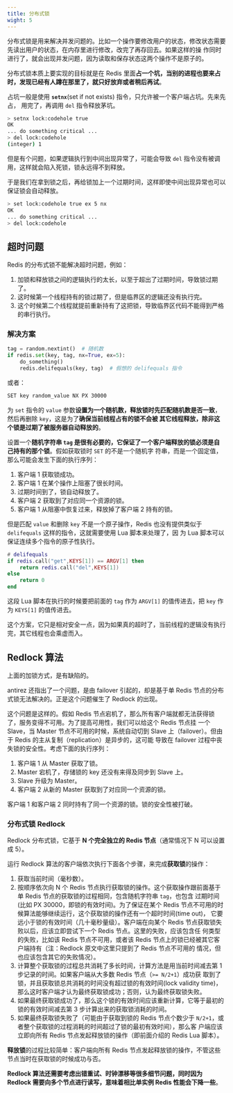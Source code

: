 ```yaml
---
title: 分布式锁
wight: 5
---
```


分布式锁是用来解决并发问题的。比如一个操作要修改用户的状态，修改状态需要先读出用户的状态，在内存里进行修改，改完了再存回去。如果这样的操
作同时进行了，就会出现并发问题，因为读取和保存状态这两个操作不是原子的。

分布式锁本质上要实现的目标就是在 Redis 里面**占一个坑，当别的进程也要来占时，发现已经有人蹲在那里了，就只好放弃或者稍后再试**。

占坑一般是使用 **`setnx`**(set if not exists) 指令，只允许被一个客户端占坑。先来先占， 用完了，再调用 `del` 指令释放茅坑。

```sh
> setnx lock:codehole true
OK
... do something critical ...
> del lock:codehole
(integer) 1
```

但是有个问题，如果逻辑执行到中间出现异常了，可能会导致 `del` 指令没有被调用，这样就会陷入死锁，锁永远得不到释放。

于是我们在拿到锁之后，再给锁加上一个过期时间，这样即使中间出现异常也可以保证锁会自动释放。

```sh
> set lock:codehole true ex 5 nx
OK
... do something critical ...
> del lock:codehole
```

## 超时问题

Redis 的分布式锁不能解决超时问题，例如：

1. 加锁和释放锁之间的逻辑执行的太长，以至于超出了过期时间，导致锁过期了。
2. 这时候第一个线程持有的锁过期了，但是临界区的逻辑还没有执行完。
3. 这个时候第二个线程就提前重新持有了这把锁，导致临界区代码不能得到严格的串行执行。

### 解决方案

```py
tag = random.nextint()  # 随机数
if redis.set(key, tag, nx=True, ex=5):
    do_something()
    redis.delifequals(key, tag)  # 假想的 delifequals 指令
```

或者：

```sh
SET key random_value NX PX 30000
```

为 `set` 指令的 `value` 参数**设置为一个随机数，释放锁时先匹配随机数是否一致**，然后再删除 `key`，这是为了**确保当前线程占有的锁不会被
其它线程释放，除非这个锁是过期了被服务器自动释放的**。

设置一个**随机字符串 `tag` 是很有必要的，它保证了一个客户端释放的锁必须是自己持有的那个锁**。假如获取锁时 `SET` 的不是一个随机字
符串，而是一个固定值，那么可能会发生下面的执行序列：

1. 客户端 1 获取锁成功。
2. 客户端 1 在某个操作上阻塞了很长时间。
3. 过期时间到了，锁自动释放了。
4. 客户端 2 获取到了对应同一个资源的锁。
5. 客户端 1 从阻塞中恢复过来，释放掉了客户端 2 持有的锁。

但是匹配 `value` 和删除 `key` 不是一个原子操作，Redis 也没有提供类似于 `delifequals` 这样的指令，这就需要使用 Lua 脚本来处理了，因
为 Lua 脚本可以保证连续多个指令的原子性执行。

```lua
# delifequals
if redis.call("get",KEYS[1]) == ARGV[1] then
    return redis.call("del",KEYS[1])
else
    return 0
end
```

这段 Lua 脚本在执行的时候要把前面的 `tag` 作为 `ARGV[1]` 的值传进去，把 `key` 作为 `KEYS[1]` 的值传进去。

这个方案，它只是相对安全一点，因为如果真的超时了，当前线程的逻辑没有执行完，其它线程也会乘虚而入。

## Redlock 算法

上面的加锁方式，是有缺陷的。

antirez 还指出了一个问题，是由 failover 引起的，却是基于单 Redis 节点的分布式锁无法解决的。正是这个问题催生了 Redlock 的出现。

这个问题是这样的。假如 Redis 节点宕机了，那么所有客户端就都无法获得锁了，服务变得不可用。为了提高可用性，我们可以给这个 Redis 节点挂
一个 Slave，当 Master 节点不可用的时候，系统自动切到 Slave 上（failover）。但由于 Redis 的主从复制（replication）是异步的，这可能
导致在 failover 过程中丧失锁的安全性。考虑下面的执行序列：

1. 客户端 1 从 Master 获取了锁。
2. Master 宕机了，存储锁的 key 还没有来得及同步到 Slave 上。
3. Slave 升级为 Master。
4. 客户端 2 从新的 Master 获取到了对应同一个资源的锁。

客户端 1 和客户端 2 同时持有了同一个资源的锁。锁的安全性被打破。

### 分布式锁 Redlock

Redlock 分布式锁，它基于 **N 个完全独立的 Redis 节点**（通常情况下 N 可以设置成 5）。

运行 Redlock 算法的客户端依次执行下面各个步骤，来完成**获取锁**的操作：

1. 获取当前时间（毫秒数）。
2. 按顺序依次向 N 个 Redis 节点执行获取锁的操作。这个获取操作跟前面基于单 Redis 节点的获取锁的过程相同，包含随机字符串 `tag`，也包含
过期时间(比如 PX 30000，即锁的有效时间)。为了保证在某个 Redis 节点不可用的时候算法能够继续运行，这个获取锁的操作还有一个超时时间(time out)，
它要远小于锁的有效时间（几十毫秒量级）。客户端在向某个 Redis 节点获取锁失败以后，应该立即尝试下一个 Redis 节点。这里的失败，应该包含任
何类型的失败，比如该 Redis 节点不可用，或者该 Redis 节点上的锁已经被其它客户端持有（注：Redlock 原文中这里只提到了 Redis 节点不可用的
情况，但也应该包含其它的失败情况）。
3. 计算整个获取锁的过程总共消耗了多长时间，计算方法是用当前时间减去第 1 步记录的时间。如果客户端从大多数 Redis 节点（`>= N/2+1`）成功获
取到了锁，并且获取锁总共消耗的时间没有超过锁的有效时间(lock validity time)，那么这时客户端才认为最终获取锁成功；否则，认为最终获取锁失败。
4. 如果最终获取锁成功了，那么这个锁的有效时间应该重新计算，它等于最初的锁的有效时间减去第 3 步计算出来的获取锁消耗的时间。
5. 如果最终获取锁失败了（可能由于获取到锁的 Redis 节点个数少于 `N/2+1`，或者整个获取锁的过程消耗的时间超过了锁的最初有效时间），那么客
户端应该立即向所有 Redis 节点发起释放锁的操作（即前面介绍的 Redis Lua 脚本）。

**释放锁**的过程比较简单：客户端向所有 Redis 节点发起释放锁的操作，不管这些节点当时在获取锁的时候成功与否。

 **Redlock 算法还需要考虑出错重试、时钟漂移等很多细节问题，同时因为 Redlock 需要向多个节点进行读写，意味着相比单实例 Redis 性能会下降一些**。
